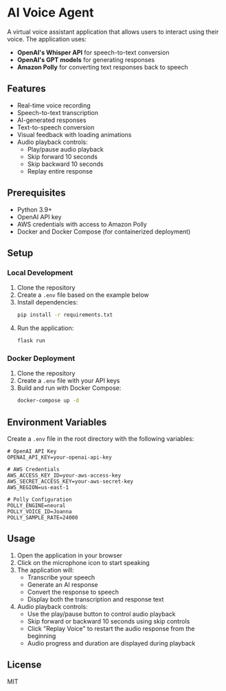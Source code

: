 # AI Voice Agent

A virtual voice assistant application that allows users to interact using their voice. The application uses:

- **OpenAI's Whisper API** for speech-to-text conversion
- **OpenAI's GPT models** for generating responses
- **Amazon Polly** for converting text responses back to speech

## Features

- Real-time voice recording
- Speech-to-text transcription
- AI-generated responses
- Text-to-speech conversion
- Visual feedback with loading animations
- Audio playback controls:
  - Play/pause audio playback
  - Skip forward 10 seconds
  - Skip backward 10 seconds
  - Replay entire response

## Prerequisites

- Python 3.9+
- OpenAI API key
- AWS credentials with access to Amazon Polly
- Docker and Docker Compose (for containerized deployment)

## Setup

### Local Development

1. Clone the repository
2. Create a `.env` file based on the example below
3. Install dependencies:
   ```bash
   pip install -r requirements.txt
   ```
4. Run the application:
   ```bash
   flask run
   ```

### Docker Deployment

1. Clone the repository
2. Create a `.env` file with your API keys
3. Build and run with Docker Compose:
   ```bash
   docker-compose up -d
   ```

## Environment Variables

Create a `.env` file in the root directory with the following variables:

```
# OpenAI API Key
OPENAI_API_KEY=your-openai-api-key

# AWS Credentials
AWS_ACCESS_KEY_ID=your-aws-access-key
AWS_SECRET_ACCESS_KEY=your-aws-secret-key
AWS_REGION=us-east-1

# Polly Configuration
POLLY_ENGINE=neural
POLLY_VOICE_ID=Joanna
POLLY_SAMPLE_RATE=24000
```

## Usage

1. Open the application in your browser
2. Click on the microphone icon to start speaking
3. The application will:
   - Transcribe your speech
   - Generate an AI response
   - Convert the response to speech
   - Display both the transcription and response text
4. Audio playback controls:
   - Use the play/pause button to control audio playback
   - Skip forward or backward 10 seconds using skip controls
   - Click "Replay Voice" to restart the audio response from the beginning
   - Audio progress and duration are displayed during playback

## License

MIT 